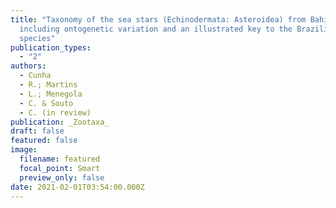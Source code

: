 ```yaml
---
title: "Taxonomy of the sea stars (Echinodermata: Asteroidea) from Bahia State,
  including ontogenetic variation and an illustrated key to the Brazilian
  species"
publication_types:
  - "2"
authors:
  - Cunha
  - R.; Martins
  - L.; Menegola
  - C. & Souto
  - C. (in review)
publication: _Zootaxa_
draft: false
featured: false
image:
  filename: featured
  focal_point: Smart
  preview_only: false
date: 2021-02-01T03:54:00.000Z
---
```

